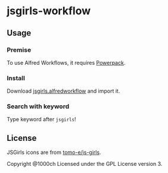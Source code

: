 # jsgirls-workflow

## Usage

### Premise

To use Alfred Workflows, it requires [Powerpack](http://www.alfredapp.com/powerpack/).

### Install

Download [jsgirls.alfredworkflow](https://github.com/1000ch/jsgirls-workflow/blob/master/jsgirls.alfredworkflow?raw=true) and import it.

### Search with keyword

Type keyword after `jsgirls`!

## License

JSGirls icons are from [tomo-e/js-girls](http://github.com/tomo-e/js-girls).

Copyright @1000ch
Licensed under the GPL License version 3.
